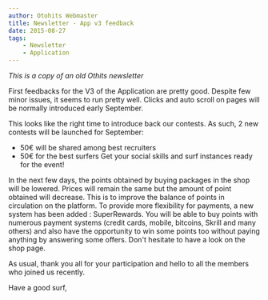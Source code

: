 ```yaml
---
author: Otohits Webmaster
title: Newsletter - App v3 feedback
date: 2015-08-27
tags:
    - Newsletter
    - Application
---
```


_This is a copy of an old Othits newsletter_

First feedbacks for the V3 of the Application are pretty good. Despite few minor issues, it seems to run pretty well. Clicks and auto scroll on pages will be normally introduced early September.

This looks like the right time to introduce back our contests.
As such, 2 new contests will be launched for September:
- 50€ will be shared among best recruiters
- 50€ for the best surfers
Get your social skills and surf instances ready for the event!

In the next few days, the points obtained by buying packages in the shop will be lowered. Prices will remain the same but the amount of point obtained will decrease. This is to improve the balance of points in circulation on the platform.
To provide more flexibility for payments, a new system has been added : SuperRewards. You will be able to buy points with numerous payment systems (credit cards, mobile, bitcoins, Skrill and many others) and also have the opportunity to win some points too without paying anything by answering some offers. Don't hesitate to have a look on the shop page.

As usual, thank you all for your participation and hello to all the members who joined us recently.

Have a good surf,
